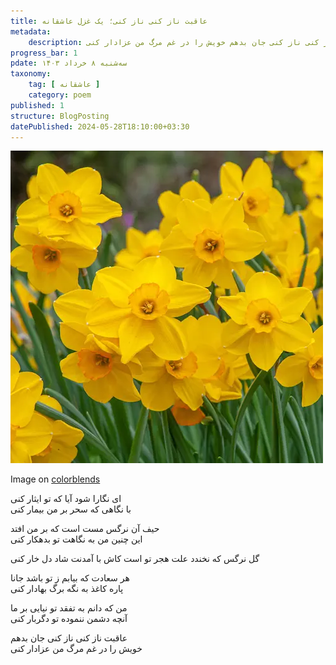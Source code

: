 ```yaml
---
title: عاقبت ناز کنی ناز کنی؛ یک غزل عاشقانه
metadata: 
    description: یک غزل عاشقانه با مطلع ای نگارا شود آیا که تو ایثار کنی با نگاهی که سحر بر من بیمار کنی و شاه بیت عاقبت ناز کنی ناز کنی جان بدهم خویش را در غم مرگ من عزادار کنی
progress_bar: 1
pdate: سه‌شنبه ۸ خرداد ۱۴۰۳
taxonomy:
    tag: [ عاشقانه ]
    category: poem
published: 1
structure: BlogPosting
datePublished: 2024-05-28T18:10:00+03:30
---
```



![ تصویر گل نرگس زرد رنگ ](daffodil_cornish_dawn.webp)
<div class="align-center">
Image on <a href="https://www.colorblends.com/wholesale/daffodils/cornish-dawn/">colorblends</a>
</div>

ای نگارا شود آیا که تو ایثار کنی  
با نگاهی که سحر بر من بیمار کنی

حیف آن نرگس مست است که بر من افتد  
این چنین من به نگاهت تو بدهکار کنی

گل نرگس که نخندد علت هجر تو است
کاش با آمدنت شاد دل خار کنی

هر سعادت که بیابم ز تو باشد جانا  
پاره کاغذ به نگه برگ بهادار کنی

من که دانم به تفقد تو نیایی بر ما  
آنچه دشمن ننموده تو دگربار کنی

عاقبت ناز کنی ناز کنی جان بدهم  
خویش را در غم مرگ من عزادار کنی